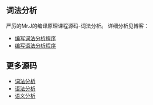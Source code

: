 ## 词法分析
严厉的Mr.J的编译原理课程源码-词法分析。
详细分析见博客：

- [编写词法分析程序](http://www.lijundong.com/Lexical%20analysis/)
- [编写语法分析程序](http://www.lijundong.com/Syntactic%20analysis/)

## 更多源码
- [词法分析](https://github.com/lijundong/Lexical-analysis)
- [语法分析](https://github.com/lijundong/Syntax-analysis)
- [语义分析](https://github.com/lijundong/Semantic-analysis)
